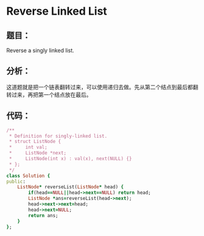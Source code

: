 # Reverse Linked List
## 题目：
Reverse a singly linked list.
## 分析：
这道题就是把一个链表翻转过来，可以使用递归去做。先从第二个结点到最后都翻转过来，再把第一个结点放在最后。<br>
## 代码：
```ruby
/**
 * Definition for singly-linked list.
 * struct ListNode {
 *     int val;
 *     ListNode *next;
 *     ListNode(int x) : val(x), next(NULL) {}
 * };
 */
class Solution {
public:
    ListNode* reverseList(ListNode* head) {
        if(head==NULL||head->next==NULL) return head;
        ListNode *ans=reverseList(head->next);
        head->next->next=head;
        head->next=NULL;
        return ans;
    }
};
